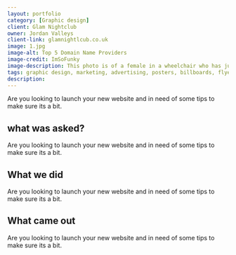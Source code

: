 ```yaml
---
layout: portfolio
category: [Graphic design]
client: Glam Nightclub
owner: Jordan Valleys
client-link: glamnightlcub.co.uk
image: 1.jpg
image-alt: Top 5 Domain Name Providers
image-credit: ImSoFunky
image-description: This photo is of a female in a wheelchair who has just finished a wheelchair rugby game and is pushing herself across the court with a smile.
tags: graphic design, marketing, advertising, posters, billboards, flyers, banners, menus, logos, business cards, branding.
description: 
---
```


Are you looking to launch your new website and in need of some tips to make sure its a bit.

## what was asked?
Are you looking to launch your new website and in need of some tips to make sure its a bit.

## What we did
Are you looking to launch your new website and in need of some tips to make sure its a bit.

## What came out
Are you looking to launch your new website and in need of some tips to make sure its a bit.